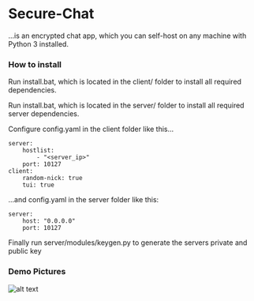 # Secure-Chat

...is an encrypted chat app, which you can self-host on any machine with Python 3 installed.

### How to install

Run install.bat, which is located in the client/ folder to install all required dependencies.

Run install.bat, which is located in the server/ folder to install all required server dependencies.

Configure config.yaml in the client folder like this...

```
server:
    hostlist:
        - "<server_ip>"
    port: 10127
client:
    random-nick: true
    tui: true
```

...and config.yaml in the server folder like this:

```
server:
    host: "0.0.0.0"
    port: 10127
```

Finally run server/modules/keygen.py to generate the servers private and public key

### Demo Pictures

![alt text](https://secure-msg.000webhostapp.com/demo1.jpg "Demo Picture")
